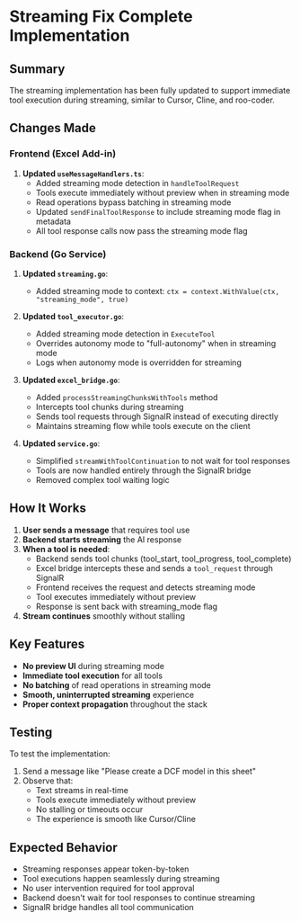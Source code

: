 # Streaming Fix Complete Implementation

## Summary

The streaming implementation has been fully updated to support immediate tool execution during streaming, similar to Cursor, Cline, and roo-coder.

## Changes Made

### Frontend (Excel Add-in)

1. **Updated `useMessageHandlers.ts`**:
   - Added streaming mode detection in `handleToolRequest`
   - Tools execute immediately without preview when in streaming mode
   - Read operations bypass batching in streaming mode
   - Updated `sendFinalToolResponse` to include streaming mode flag in metadata
   - All tool response calls now pass the streaming mode flag

### Backend (Go Service)

1. **Updated `streaming.go`**:
   - Added streaming mode to context: `ctx = context.WithValue(ctx, "streaming_mode", true)`

2. **Updated `tool_executor.go`**:
   - Added streaming mode detection in `ExecuteTool`
   - Overrides autonomy mode to "full-autonomy" when in streaming mode
   - Logs when autonomy mode is overridden for streaming

3. **Updated `excel_bridge.go`**:
   - Added `processStreamingChunksWithTools` method
   - Intercepts tool chunks during streaming
   - Sends tool requests through SignalR instead of executing directly
   - Maintains streaming flow while tools execute on the client

4. **Updated `service.go`**:
   - Simplified `streamWithToolContinuation` to not wait for tool responses
   - Tools are now handled entirely through the SignalR bridge
   - Removed complex tool waiting logic

## How It Works

1. **User sends a message** that requires tool use
2. **Backend starts streaming** the AI response
3. **When a tool is needed**:
   - Backend sends tool chunks (tool_start, tool_progress, tool_complete)
   - Excel bridge intercepts these and sends a `tool_request` through SignalR
   - Frontend receives the request and detects streaming mode
   - Tool executes immediately without preview
   - Response is sent back with streaming_mode flag
4. **Stream continues** smoothly without stalling

## Key Features

- **No preview UI** during streaming mode
- **Immediate tool execution** for all tools
- **No batching** of read operations in streaming mode
- **Smooth, uninterrupted streaming** experience
- **Proper context propagation** throughout the stack

## Testing

To test the implementation:

1. Send a message like "Please create a DCF model in this sheet"
2. Observe that:
   - Text streams in real-time
   - Tools execute immediately without preview
   - No stalling or timeouts occur
   - The experience is smooth like Cursor/Cline

## Expected Behavior

- Streaming responses appear token-by-token
- Tool executions happen seamlessly during streaming
- No user intervention required for tool approval
- Backend doesn't wait for tool responses to continue streaming
- SignalR bridge handles all tool communication
